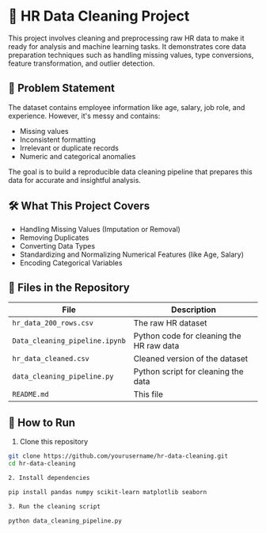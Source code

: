# 🧹 HR Data Cleaning Project

This project involves cleaning and preprocessing raw HR data to make it ready for analysis and machine learning tasks. It demonstrates core data preparation techniques such as handling missing values, type conversions, feature transformation, and outlier detection.

## 📌 Problem Statement

The dataset contains employee information like age, salary, job role, and experience. However, it's messy and contains:

- Missing values
- Inconsistent formatting
- Irrelevant or duplicate records
- Numeric and categorical anomalies

The goal is to build a reproducible data cleaning pipeline that prepares this data for accurate and insightful analysis.

## 🛠️ What This Project Covers

- Handling Missing Values (Imputation or Removal)
- Removing Duplicates
- Converting Data Types
- Standardizing and Normalizing Numerical Features (like Age, Salary)
- Encoding Categorical Variables

 ## 📁 Files in the Repository

| File | Description |
|------|-------------|
| `hr_data_200_rows.csv` | The raw HR dataset |
| `Data_cleaning_pipeline.ipynb` | Python code for cleaning the HR raw data |
| `hr_data_cleaned.csv` | Cleaned version of the dataset |
| `data_cleaning_pipeline.py` | Python script for cleaning the data |
| `README.md` | This file |

## 🚀 How to Run

1. Clone this repository  
```bash
git clone https://github.com/yourusername/hr-data-cleaning.git
cd hr-data-cleaning

2. Install dependencies

pip install pandas numpy scikit-learn matplotlib seaborn

3. Run the cleaning script

python data_cleaning_pipeline.py
